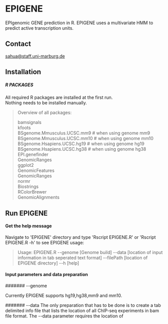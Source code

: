 # EPIGENE
EPIgenomic GENE prediction in R.
EPIGENE uses a multivariate HMM to predict active transcription units.
## Contact
sahua@staff.uni-marburg.de
## Installation
##### R PACKAGES

All required R packages are installed at the first run.\
Nothing needs to be installed manually.

> Overview of all packages:
> 
> bamsignals\
> kfoots\
> BSgenome.Mmusculus.UCSC.mm9 # when using genome mm9\
> BSgenome.Mmusculus.UCSC.mm10 # when using genome mm10\
> BSgenome.Hsapiens.UCSC.hg19 # when using genome hg19\
> BSgenome.Hsapiens.UCSC.hg38 # when using genome hg38\
> EPI.genefinder\
> GenomicRanges\
> ggplot2\
> GenomicFeatures\
> GenomicRanges\
> normr\
> Biostrings\
> RColorBrewer\
> GenomicAlignments
## Run EPIGENE

#### Get the help message

Navigate to 'EPIGENE' directory and type 'Rscript EPIGENE.R' or 'Rscript EPIGENE.R -h' to see EPIGENE usage:

>Usage: EPIGENE.R --genome [Genome build] --data [location of input information in tab seperated text format] --filePath [location of EPIGENE directory] --h [help]


#### Input parameters and data preparation

####### --genome

Currently EPIGENE supports hg19,hg38,mm9 and mm10.

####### --data
The only preparation that has to be done is to create a tab delimited info file that lists
the location of all ChIP-seq experiments in bam file format. The --data parameter requires the location of 

